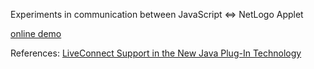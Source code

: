 Experiments in communication between JavaScript <=> NetLogo Applet

[online demo](http://stepheneb.github.com/netlogo-gcc/)

References:
[LiveConnect Support in the New Java Plug-In Technology](http://jdk6.java.net/plugin2/liveconnect/)